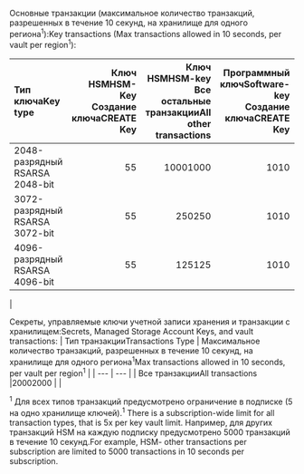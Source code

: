 <span data-ttu-id="24c2b-101">Основные транзакции (максимальное количество транзакций, разрешенных в течение 10 секунд, на хранилище для одного региона<sup>1</sup>):</span><span class="sxs-lookup"><span data-stu-id="24c2b-101">Key transactions (Max transactions allowed in 10 seconds, per vault per region<sup>1</sup>):</span></span>

|<span data-ttu-id="24c2b-102">Тип ключа</span><span class="sxs-lookup"><span data-stu-id="24c2b-102">Key type</span></span>|<span data-ttu-id="24c2b-103">Ключ HSM</span><span class="sxs-lookup"><span data-stu-id="24c2b-103">HSM-Key</span></span><br><span data-ttu-id="24c2b-104">Создание ключа</span><span class="sxs-lookup"><span data-stu-id="24c2b-104">CREATE Key</span></span>|<span data-ttu-id="24c2b-105">Ключ HSM</span><span class="sxs-lookup"><span data-stu-id="24c2b-105">HSM-key</span></span><br><span data-ttu-id="24c2b-106">Все остальные транзакции</span><span class="sxs-lookup"><span data-stu-id="24c2b-106">All other transactions</span></span>|<span data-ttu-id="24c2b-107">Программный ключ</span><span class="sxs-lookup"><span data-stu-id="24c2b-107">Software-key</span></span><br><span data-ttu-id="24c2b-108">Создание ключа</span><span class="sxs-lookup"><span data-stu-id="24c2b-108">CREATE Key</span></span>|<span data-ttu-id="24c2b-109">Программный ключ</span><span class="sxs-lookup"><span data-stu-id="24c2b-109">Software-key</span></span><br><span data-ttu-id="24c2b-110">Все остальные транзакции</span><span class="sxs-lookup"><span data-stu-id="24c2b-110">All other transactions</span></span>|
|:---|---:|---:|---:|---:|
|<span data-ttu-id="24c2b-111">2048-разрядный RSA</span><span class="sxs-lookup"><span data-stu-id="24c2b-111">RSA 2048-bit</span></span>|<span data-ttu-id="24c2b-112">5</span><span class="sxs-lookup"><span data-stu-id="24c2b-112">5</span></span>|<span data-ttu-id="24c2b-113">1000</span><span class="sxs-lookup"><span data-stu-id="24c2b-113">1000</span></span>|<span data-ttu-id="24c2b-114">10</span><span class="sxs-lookup"><span data-stu-id="24c2b-114">10</span></span>|<span data-ttu-id="24c2b-115">2000</span><span class="sxs-lookup"><span data-stu-id="24c2b-115">2000</span></span>|
|<span data-ttu-id="24c2b-116">3072-разрядный RSA</span><span class="sxs-lookup"><span data-stu-id="24c2b-116">RSA 3072-bit</span></span>|<span data-ttu-id="24c2b-117">5</span><span class="sxs-lookup"><span data-stu-id="24c2b-117">5</span></span>|<span data-ttu-id="24c2b-118">250</span><span class="sxs-lookup"><span data-stu-id="24c2b-118">250</span></span>|<span data-ttu-id="24c2b-119">10</span><span class="sxs-lookup"><span data-stu-id="24c2b-119">10</span></span>|<span data-ttu-id="24c2b-120">500</span><span class="sxs-lookup"><span data-stu-id="24c2b-120">500</span></span>|
|<span data-ttu-id="24c2b-121">4096-разрядный RSA</span><span class="sxs-lookup"><span data-stu-id="24c2b-121">RSA 4096-bit</span></span>|<span data-ttu-id="24c2b-122">5</span><span class="sxs-lookup"><span data-stu-id="24c2b-122">5</span></span>|<span data-ttu-id="24c2b-123">125</span><span class="sxs-lookup"><span data-stu-id="24c2b-123">125</span></span>|<span data-ttu-id="24c2b-124">10</span><span class="sxs-lookup"><span data-stu-id="24c2b-124">10</span></span>|<span data-ttu-id="24c2b-125">250</span><span class="sxs-lookup"><span data-stu-id="24c2b-125">250</span></span>|
|

<span data-ttu-id="24c2b-126">Секреты, управляемые ключи учетной записи хранения и транзакции с хранилищем:</span><span class="sxs-lookup"><span data-stu-id="24c2b-126">Secrets, Managed Storage Account Keys, and vault transactions:</span></span>
| <span data-ttu-id="24c2b-127">Тип транзакции</span><span class="sxs-lookup"><span data-stu-id="24c2b-127">Transactions Type</span></span> | <span data-ttu-id="24c2b-128">Максимальное количество транзакций, разрешенных в течение 10 секунд, на хранилище для одного региона<sup>1</sup></span><span class="sxs-lookup"><span data-stu-id="24c2b-128">Max transactions allowed in 10 seconds, per vault per region<sup>1</sup></span></span> |
| --- | --- |
| <span data-ttu-id="24c2b-129">Все транзакции</span><span class="sxs-lookup"><span data-stu-id="24c2b-129">All transactions</span></span> |<span data-ttu-id="24c2b-130">2000</span><span class="sxs-lookup"><span data-stu-id="24c2b-130">2000</span></span> |
|

<span data-ttu-id="24c2b-131"><sup>1</sup> Для всех типов транзакций предусмотрено ограничение в подписке (5 на одно хранилище ключей).</span><span class="sxs-lookup"><span data-stu-id="24c2b-131"><sup>1</sup> There is a subscription-wide limit for all transaction types, that is 5x per key vault limit.</span></span> <span data-ttu-id="24c2b-132">Например, для других транзакций HSM на каждую подписку предусмотрено 5000 транзакций в течение 10 секунд.</span><span class="sxs-lookup"><span data-stu-id="24c2b-132">For example, HSM- other transactions per subscription are limited to 5000 transactions in 10 seconds per subscription.</span></span>
